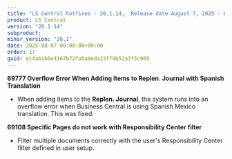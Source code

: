 ```yaml
---
title: "LS Central hotfixes - 26.1.14,  Release date August 7, 2025 - Hotfixes"
product: LS Central
version: "26.1.14"
subproduct: 
minor_version: "26.1"
date: 2025-08-07 00:00:00+00:00
order: 17
guid: ec4ab1b6e4167b72fa5a9eda23ff9b52a3f5c969
---
```


<strong>69777 Overflow Error When Adding Items to Replen. Journal with Spanish Translation</strong>
<ul><li>When adding items to the <b>Replen. Journal</b>, the system runs into an overflow error when Business Central is using Spanish Mexico translation. This was fixed.</li></ul>
<strong>69108 Specific Pages do not work with Responsibility Center filter</strong>
<ul><li>Filter multiple documents correctly with the user's Responsibility Center filter defined in user setup.</li></ul>
